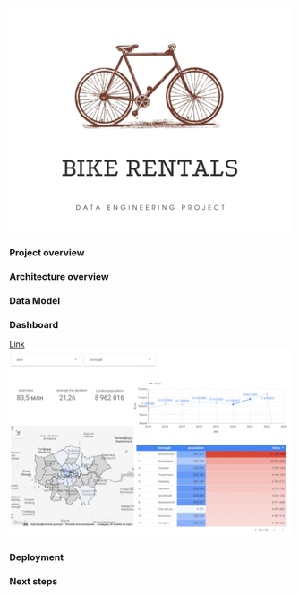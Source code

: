
![img.png](img.png)

### Project overview
### Architecture overview
### Data Model
### Dashboard
[Link](https://lookerstudio.google.com/reporting/45195fd4-8bb2-4c1d-b15e-dfd60df06ca0)
![img_1.png](img_1.png)
### Deployment
### Next steps